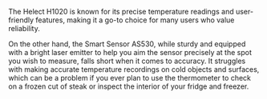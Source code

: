 The Helect H1020 is known for its precise temperature readings and user-friendly features, making it a go-to choice for many users who value reliability.

On the other hand, the Smart Sensor AS530, while sturdy and equipped with a bright laser emitter to help you aim the sensor precisely at the spot you wish to measure, falls short when it comes to accuracy. It struggles with making accurate temperature recordings on cold objects and surfaces, which can be a problem if you ever plan to use the thermometer to check on a frozen cut of steak or inspect the interior of your fridge and freezer.